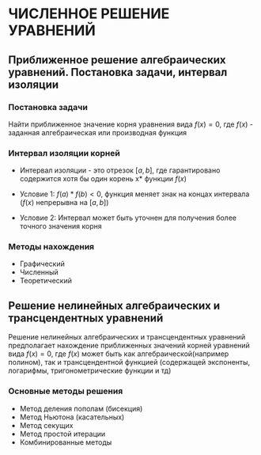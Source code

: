 # ЧИСЛЕННОЕ РЕШЕНИЕ УРАВНЕНИЙ

## Приближенное решение алгебраических уравнений. Постановка задачи, интервал изоляции

### Постановка задачи

Найти приближенное значение корня уравнения вида $f(x)=0$, где $f(x)$ - заданная алгебраическая или производная функция

### Интервал изоляции корней

 - Интервал изоляции - это отрезок $[a, b]$, где гарантировано содержится хотя бы один корень x* функции $f(x)$

 - Условие 1: $f(a)*f(b)<0$, функция меняет знак на концах интервала ($f(x)$ непрерывна на $[a, b]$)
 - Условие 2: Интервал может быть уточнен для получения более точного значения корня

 ### Методы нахождения

 - Графический
 - Численный
 - Теоретический

## Решение нелинейных алгебраических и трансцендентных уравнений

Решение нелинейных алгебраических и трансцендентных уравнений предполагает нахождение приближенных значений корней уравнений вида $f(x)=0$, где $f(x)$ может быть как алгебраической(например полином), так и трансцендентной функцией (содержащей экспоненты, логарифмы, тригонометрические функции и тд)

### Основные методы решения

 - Метод деления пополам (бисекция)
 - Метод Ньютона (касательных)
 - Метод секущих
 - Метод простой итерации
 - Комбинированные методы